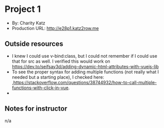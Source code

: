 # Project 1
+ By: Charity Katz
+ Production URL: <http://e28p1.katz2row.me>

## Outside resources
- I knew I could use v-bind:class, but I could not remember if I could use that for src as well. I verified this would work on <https://dev.to/seifsay3d/adding-dynamic-html-attributes-with-vuejs-ljb>
- To see the proper syntax for adding multiple functions (not really what I needed but a starting place), I checked here: ,https://stackoverflow.com/questions/38744932/how-to-call-multiple-functions-with-click-in-vue.
- 

## Notes for instructor
n/a
